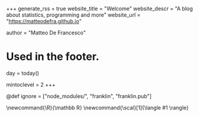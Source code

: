 +++
generate_rss = true
website_title = "Welcome"
website_descr = "A blog about statistics, programming and more"
website_url = "https://matteodefra.github.io"

author = "Matteo De Francesco"

# Used in the footer.
day = today()

mintoclevel = 2
+++

<!--
Add here files or directories that should be ignored by Franklin, otherwise
these files might be copied and, if markdown, processed by Franklin which
you might not want. Indicate directories by ending the name with a `/`.
-->
@def ignore = ["node_modules/", "franklin", "franklin.pub"]

<!--
Add here global latex commands to use throughout your
pages. It can be math commands but does not need to be.
For instance:
* \newcommand{\phrase}{This is a long phrase to copy.}
-->
\newcommand{\R}{\mathbb R}
\newcommand{\scal}[1]{\langle #1 \rangle}
